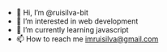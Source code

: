 - 👋 Hi, I’m @ruisilva-bit
- 👀 I’m interested in web development
- 🌱 I’m currently learning javascript
- 📫 How to reach me imruisilva@gmail.com
